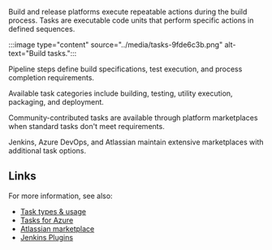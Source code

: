 Build and release platforms execute repeatable actions during the build process. Tasks are executable code units that perform specific actions in defined sequences.

:::image type="content" source="../media/tasks-9fde6c3b.png" alt-text="Build tasks.":::

Pipeline steps define build specifications, test execution, and process completion requirements.

Available task categories include building, testing, utility execution, packaging, and deployment.

Community-contributed tasks are available through platform marketplaces when standard tasks don't meet requirements.

Jenkins, Azure DevOps, and Atlassian maintain extensive marketplaces with additional task options.

## Links

For more information, see also:

- [Task types & usage](/azure/devops/pipelines/process/tasks)
- [Tasks for Azure](https://github.com/microsoft/azure-pipelines-tasks)
- [Atlassian marketplace](https://marketplace.atlassian.com/addons/app/bamboo/trending)
- [Jenkins Plugins](https://plugins.jenkins.io/)
